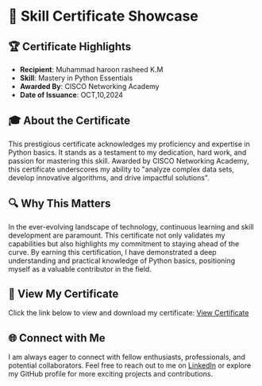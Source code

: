 # 🌟 Skill Certificate Showcase

## 🏆 Certificate Highlights
- **Recipient**: Muhammad haroon rasheed K.M
- **Skill**: Mastery in Python Essentials
- **Awarded By**: CISCO Networking Academy
- **Date of Issuance**: OCT,10,2024

## 🎓 About the Certificate
This prestigious certificate acknowledges my proficiency and expertise in Python basics. It stands as a testament to my dedication, hard work, and passion for mastering this skill. Awarded by CISCO Networking Academy, this certificate underscores my ability to "analyze complex data sets, develop innovative algorithms, and drive impactful solutions".

## 🔍 Why This Matters
In the ever-evolving landscape of technology, continuous learning and skill development are paramount. This certificate not only validates my capabilities but also highlights my commitment to staying ahead of the curve. By earning this certification, I have demonstrated a deep understanding and practical knowledge of Python basics, positioning myself as a valuable contributor in the field.

## 📄 View My Certificate
Click the link below to view and download my certificate:
[View Certificate](https://github.com/haroontrailblazer/haroontrailblazer/blob/main/Python_Essentials_1_Badge20241010-8-6ayheo.pdf)

## 🌐 Connect with Me
I am always eager to connect with fellow enthusiasts, professionals, and potential collaborators. Feel free to reach out to me on [LinkedIn](https://www.linkedin.com/in/haroon-k-m-861b8a255/) or explore my GitHub profile for more exciting projects and contributions.
